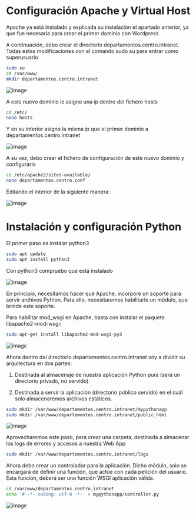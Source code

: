 
# Configuración Apache y Virtual Host

Apache ya está instalado y explicada su instalación el apartado anterior, ya que fue necesaria para crear el primer dominio con Wordpress

A continuación, debo crear el directorio departamentos.centro.intranet. Todas estas modificaciones con el comando sudo su para entrar como superusuario

```bash
sudo su
cd /var/www/
mkdir departamentos.centro.intranet
```

![image](https://user-images.githubusercontent.com/91189372/205455752-7f6aede8-ce10-453b-b7fe-a7e473a43980.png)

A este nuevo dominio le asigno una ip dentro del fichero hosts

```bash
cd /etc/
nano hosts
```

Y en su interior asigno la misma ip que el primer dominio a departamentos.centro.intranet

![image](https://user-images.githubusercontent.com/91189372/205455814-59505634-1708-4aaa-b5ce-9ec485d887e1.png)

A su vez, debo crear el fichero de configuración de este nuevo dominio y configurarlo

```bash
cd /etc/apache2/sites-available/
nano departamentos.centro.conf
```
Editando el interior de la siguiente manera:

![image](https://user-images.githubusercontent.com/91189372/205456228-ccb924e3-7dc7-4140-925d-62e361e0ffec.png)

# Instalación y configuración Python

El primer paso es instalar python3

```bash
sudo apt update
sudo apt install python3
```

Con python3 compruebo que está instalado

![image](https://user-images.githubusercontent.com/91189372/205458523-d6c3ac00-ef58-490b-987f-74586d2e80bd.png)

En principio, necesitamos hacer que Apache, incorpore un soporte para servir archivos Python. Para ello, necesitaremos habilitarle un módulo, que brinde este soporte.

Para habilitar mod_wsgi en Apache, basta con instalar el paquete libapache2-mod-wsgi:

```bash
sudo apt-get install libapache2-mod-wsgi-py3
```

![image](https://user-images.githubusercontent.com/91189372/205458994-da1de7bf-2dc3-401c-a431-488f8a9c265e.png)

Ahora dentro del directorio departamentos.centro.intranet voy a dividir su arquitectura en dos partes:

1. Destinada al almacenaje de nuestra aplicación Python pura (será un directorio privado, no servido).

2. Destinada a servir la aplicación (directorio público servido) en el cuál solo almacenaremos archivos estáticos.

```bash
sudo mkdir /var/www/departementos.centro.intranet/mypythonapp
sudo mkdir /var/www/departementos.centro.intranet/public_html
```

![image](https://user-images.githubusercontent.com/91189372/205459135-eea8c166-26bd-421b-92c5-f471ba2935a0.png)

Aprovecharemos este paso, para crear una carpeta, destinada a almacenar los logs de errores y accesos a nuestra Web App

```bash
sudo mkdir /var/www/departementos.centro.intranet/logs
```

Ahora debo crear un controlador para la aplicación. Dicho módulo, solo se encargará de definir una función, que actúe con cada petición del usuario. Esta función, deberá ser una función WSGI aplicación válida. 

```bash
cd /var/www/departamentos.centro.intranet
echo '# -*- coding: utf-8 -*-' > mypythonapp/controller.py
```

![image](https://user-images.githubusercontent.com/91189372/205459407-6fdf2b97-438f-4966-bdad-e81afcac5f09.png)

